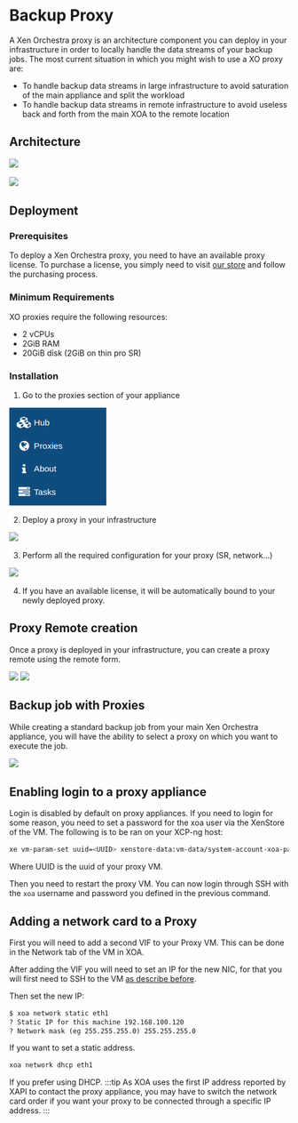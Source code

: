 # Backup Proxy

A Xen Orchestra proxy is an architecture component you can deploy in your infrastructure in order to locally handle the data streams of your backup jobs.
The most current situation in which you might wish to use a XO proxy are:

- To handle backup data streams in large infrastructure to avoid saturation of the main appliance and split the workload
- To handle backup data streams in remote infrastructure to avoid useless back and forth from the main XOA to the remote location

## Architecture

![](../assets/withoutproxy.png)

![](../assets/withproxy.png)

## Deployment

### Prerequisites

To deploy a Xen Orchestra proxy, you need to have an available proxy license. To purchase a license, you simply need to visit [our store](https://xen-orchestra.com/#!/member/purchaser) and follow the purchasing process.

### Minimum Requirements

XO proxies require the following resources:

- 2 vCPUs
- 2GiB RAM
- 20GiB disk (2GiB on thin pro SR)

### Installation

1. Go to the proxies section of your appliance

![](../assets/proxy-section.png)

2. Deploy a proxy in your infrastructure

![](https://user-images.githubusercontent.com/21563339/80114306-b6110480-8583-11ea-8722-83f22e5be778.png)

3. Perform all the required configuration for your proxy (SR, network...)

![](https://user-images.githubusercontent.com/21563339/80114537-fe302700-8583-11ea-9bf5-598e0b143021.png)

4. If you have an available license, it will be automatically bound to your newly deployed proxy.

## Proxy Remote creation

Once a proxy is deployed in your infrastructure, you can create a proxy remote using the remote form.

![](https://user-images.githubusercontent.com/21563339/80117316-54529980-8587-11ea-9721-8a1d61293efe.png)
![](https://user-images.githubusercontent.com/21563339/80117185-23726480-8587-11ea-8136-50a8d98b4a5a.png)

## Backup job with Proxies

While creating a standard backup job from your main Xen Orchestra appliance, you will have the ability to select a proxy on which you want to execute the job.

![](https://user-images.githubusercontent.com/21563339/80116365-29b41100-8586-11ea-9746-e01ca3e53996.png)

## Enabling login to a proxy appliance

Login is disabled by default on proxy appliances.
If you need to login for some reason, you need to set a password for the xoa user via the XenStore of the VM. The following is to be ran on your XCP-ng host:

```sh
xe vm-param-set uuid=<UUID> xenstore-data:vm-data/system-account-xoa-password=<password>
```

Where UUID is the uuid of your proxy VM.

Then you need to restart the proxy VM.
You can now login through SSH with the `xoa` username and password you defined in the previous command.

## Adding a network card to a Proxy

First you will need to add a second VIF to your Proxy VM. This can be done in the Network tab of the VM in XOA.

After adding the VIF you will need to set an IP for the new NIC, for that you will first need to SSH to the VM [as describe before](#enabling-login-to-a-proxy-appliance).

Then set the new IP:

```console
$ xoa network static eth1
? Static IP for this machine 192.168.100.120
? Network mask (eg 255.255.255.0) 255.255.255.0
```

If you want to set a static address.

```sh
xoa network dhcp eth1
```

If you prefer using DHCP.
:::tip
As XOA uses the first IP address reported by XAPI to contact the proxy appliance, you may have to switch the network card order if you want your proxy to be connected through a specific IP address.
:::
